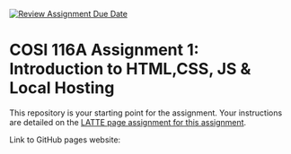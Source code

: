 [![Review Assignment Due Date](https://classroom.github.com/assets/deadline-readme-button-24ddc0f5d75046c5622901739e7c5dd533143b0c8e959d652212380cedb1ea36.svg)](https://classroom.github.com/a/KBA_k1j0)
# COSI 116A Assignment 1: Introduction to HTML,CSS, JS & Local Hosting

This repository is your starting point for the assignment. Your instructions are detailed on the [LATTE page assignment for this assignment](https://moodle2.brandeis.edu/mod/assign/view.php?id=2678177).

Link to GitHub pages website: 


